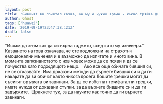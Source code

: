 ```yaml
---
layout: post
title: 'Бившият ви приятел казва, че му е нужно време - какво трябва да направите, за да върнете гаджето си в ръцете си'
author: Ghost
tags: ['huawei']
date: '2019-09-19T23:47:38.121Z'
draft: false
---
```


"Искам да знам как да си върна гаджето, след като му изневеря." Казването на това означава, че сте подложени на страхотни емоционални мъчения и е възможно да изпитате и много вина. В момента запознанството с нов човек може да се появи и да се почувства като подходящото нещо.    Ако все още обичате бившия си, не се отказвайте. Има доказани методи да върнете бившия си и да ги накарате да ви обичат както никога досега.Лошите грешки могат да съсипят връзката ви завинаги. За да се избегнат тезифатални грешки, имате нужда от доказани стъпки, за да върнете бившите си и да ги задържите.  Щракнете тук, за да научите как точно да ги върнете завинаги.
